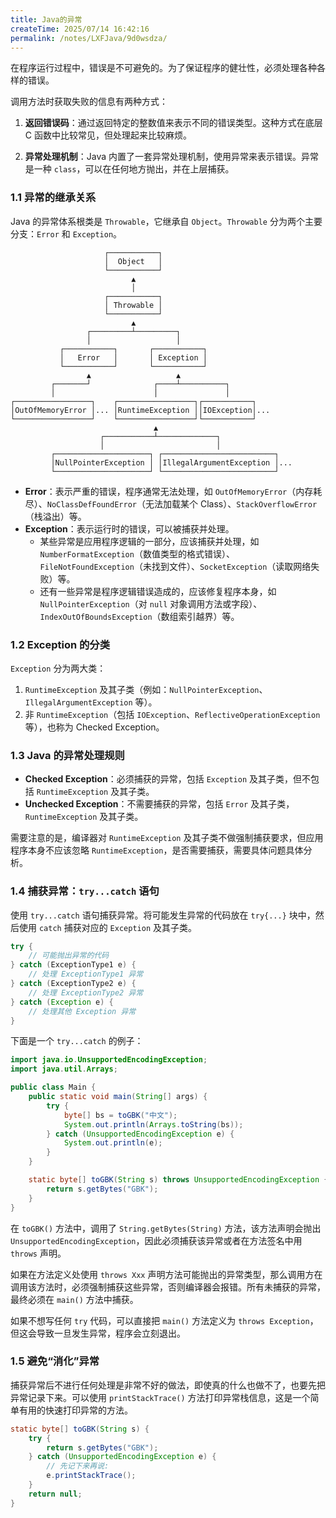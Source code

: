 ```yaml
---
title: Java的异常
createTime: 2025/07/14 16:42:16
permalink: /notes/LXFJava/9d0wsdza/
---
```

在程序运行过程中，错误是不可避免的。为了保证程序的健壮性，必须处理各种各样的错误。

调用方法时获取失败的信息有两种方式：

1.  **返回错误码**：通过返回特定的整数值来表示不同的错误类型。这种方式在底层 C 函数中比较常见，但处理起来比较麻烦。

2.  **异常处理机制**：Java 内置了一套异常处理机制，使用异常来表示错误。异常是一种 `class`，可以在任何地方抛出，并在上层捕获。

### 1.1 异常的继承关系

Java 的异常体系根类是 `Throwable`，它继承自 `Object`。`Throwable` 分为两个主要分支：`Error` 和 `Exception`。

```
                     ┌───────────┐
                     │  Object   │
                     └───────────┘
                           ▲
                           │
                     ┌───────────┐
                     │ Throwable │
                     └───────────┘
                           ▲
                 ┌─────────┴─────────┐
                 │                   │
           ┌───────────┐       ┌───────────┐
           │   Error   │       │ Exception │
           └───────────┘       └───────────┘
                 ▲                   ▲
         ┌───────┘              ┌────┴──────────┐
         │                      │               │
┌─────────────────┐    ┌─────────────────┐┌───────────┐
│OutOfMemoryError │... │RuntimeException ││IOException│...
└─────────────────┘    └─────────────────┘└───────────┘
                                ▲
                    ┌───────────┴─────────────┐
                    │                         │
         ┌─────────────────────┐ ┌─────────────────────────┐
         │NullPointerException │ │IllegalArgumentException │...
         └─────────────────────┘ └─────────────────────────┘
```

*   **Error**：表示严重的错误，程序通常无法处理，如 `OutOfMemoryError`（内存耗尽）、`NoClassDefFoundError`（无法加载某个 Class）、`StackOverflowError`（栈溢出）等。
*   **Exception**：表示运行时的错误，可以被捕获并处理。
    * 某些异常是应用程序逻辑的一部分，应该捕获并处理，如 `NumberFormatException`（数值类型的格式错误）、`FileNotFoundException`（未找到文件）、`SocketException`（读取网络失败）等。
    * 还有一些异常是程序逻辑错误造成的，应该修复程序本身，如 `NullPointerException`（对 `null` 对象调用方法或字段）、`IndexOutOfBoundsException`（数组索引越界）等。

### 1.2 Exception 的分类

`Exception` 分为两大类：

1.  `RuntimeException` 及其子类（例如：`NullPointerException`、`IllegalArgumentException` 等）。
2.  非 `RuntimeException`（包括 `IOException`、`ReflectiveOperationException` 等），也称为 Checked Exception。

### 1.3 Java 的异常处理规则

*   **Checked Exception**：必须捕获的异常，包括 `Exception` 及其子类，但不包括 `RuntimeException` 及其子类。
*   **Unchecked Exception**：不需要捕获的异常，包括 `Error` 及其子类，`RuntimeException` 及其子类。

需要注意的是，编译器对 `RuntimeException` 及其子类不做强制捕获要求，但应用程序本身不应该忽略 `RuntimeException`，是否需要捕获，需要具体问题具体分析。

### 1.4 捕获异常：`try...catch` 语句

使用 `try...catch` 语句捕获异常。将可能发生异常的代码放在 `try{...}` 块中，然后使用 `catch` 捕获对应的 `Exception` 及其子类。

```java
try {
    // 可能抛出异常的代码
} catch (ExceptionType1 e) {
    // 处理 ExceptionType1 异常
} catch (ExceptionType2 e) {
    // 处理 ExceptionType2 异常
} catch (Exception e) {
    // 处理其他 Exception 异常
}
```

下面是一个 `try...catch` 的例子：

```java
import java.io.UnsupportedEncodingException;
import java.util.Arrays;

public class Main {
    public static void main(String[] args) {
        try {
            byte[] bs = toGBK("中文");
            System.out.println(Arrays.toString(bs));
        } catch (UnsupportedEncodingException e) {
            System.out.println(e);
        }
    }

    static byte[] toGBK(String s) throws UnsupportedEncodingException {
        return s.getBytes("GBK");
    }
}
```

在 `toGBK()` 方法中，调用了 `String.getBytes(String)` 方法，该方法声明会抛出 `UnsupportedEncodingException`，因此必须捕获该异常或者在方法签名中用 `throws` 声明。

如果在方法定义处使用 `throws Xxx` 声明方法可能抛出的异常类型，那么调用方在调用该方法时，必须强制捕获这些异常，否则编译器会报错。所有未捕获的异常，最终必须在 `main()` 方法中捕获。

如果不想写任何 `try` 代码，可以直接把 `main()` 方法定义为 `throws Exception`，但这会导致一旦发生异常，程序会立刻退出。

### 1.5 避免“消化”异常

捕获异常后不进行任何处理是非常不好的做法，即使真的什么也做不了，也要先把异常记录下来。可以使用 `printStackTrace()` 方法打印异常栈信息，这是一个简单有用的快速打印异常的方法。

```java
static byte[] toGBK(String s) {
    try {
        return s.getBytes("GBK");
    } catch (UnsupportedEncodingException e) {
        // 先记下来再说:
        e.printStackTrace();
    }
    return null;
}
```


